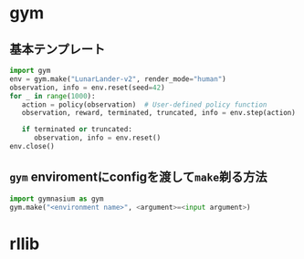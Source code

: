 # gym

## 基本テンプレート
```python
import gym
env = gym.make("LunarLander-v2", render_mode="human")
observation, info = env.reset(seed=42)
for _ in range(1000):
   action = policy(observation)  # User-defined policy function
   observation, reward, terminated, truncated, info = env.step(action)

   if terminated or truncated:
      observation, info = env.reset()
env.close()
```

## `gym` enviromentにconfigを渡して`make`剃る方法
```python
import gymnasium as gym
gym.make("<environment name>", <argument>=<input argument>)
```

# rllib